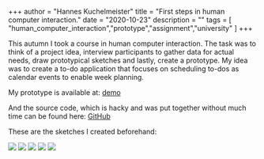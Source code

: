+++
author = "Hannes Kuchelmeister"
title = "First steps in human computer interaction."
date = "2020-10-23"
description = ""
tags = [ 
"human_computer_interaction","prototype","assignment","university"
]
+++

This autumn I took a course in human computer interaction. The task was to think of a project idea, interview participants to gather data for actual needs, draw prototypical sketches and lastly, create a prototype. My idea was to create a to-do application that focuses on scheduling to-dos as calendar events to enable week planning.


My prototype is available at:
[demo](https://demos.hanneskuchelmeister.de/html/HCI_schedule/index.html)

And the source code, which is hacky and was put together without much time can be found here: [GitHub](https://github.com/13hannes11/uu_hci_prototype)

These are the sketches I created beforehand:

![](/images/posts/hci/sketch1.png)
![](/images/posts/hci/sketch2.png)
![](/images/posts/hci/sketch3.png)
![](/images/posts/hci/sketch4.png)
![](/images/posts/hci/sketch5.png)
